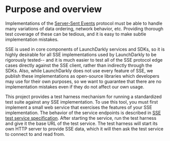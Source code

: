 # Purpose and overview

Implementations of the [Server-Sent Events](https://en.wikipedia.org/wiki/Server-sent_events) protocol must be able to handle many variations of data ordering, network behavior, etc. Providing thorough test coverage of these can be tedious, and it is easy to make subtle implementation mistakes.

SSE is used in core components of LaunchDarkly services and SDKs, so it is highly desirable for all SSE implementations used by LaunchDarkly to be rigorously tested-- and it is much easier to test all of the SSE protocol edge cases directly against the SSE client, rather than indirectly through the SDKs. Also, while LaunchDarkly does not use every feature of SSE, we publish these implementations as open-source libraries which developers may use for their own purposes, so we want to guarantee that there are no implementation mistakes even if they do not affect our own usage.

This project provides a test harness mechanism for running a standardized test suite against any SSE implementation. To use this tool, you must first implement a small web service that exercises the features of your SSE implementation. The behavior of the service endpoints is described in [SSE test service specification](./service_spec). After starting the service, run the test harness and give it the base URL of the test service. The test harness will start its own HTTP server to provide SSE data, which it will then ask the test service to connect to and read from.
